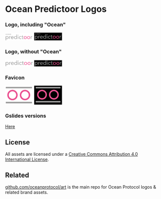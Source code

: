 # Ocean Predictoor Logos

### Logo, including "Ocean"

<img src="logo-ocean-predictoor-white-bk.png" width="90" />

<img src="logo-ocean-predictoor-black-bk.png" width="90" />

### Logo, without "Ocean"

<img src="logo-predictoor-white-bk.png" width="90" />

<img src="logo-predictoor-black-bk.png" width="90" />

### Favicon

<img src="favicon-predictoor-white-bk.png" width="90" />

<img src="favicon-predictoor-black-bk.png" width="90" />

### Gslides versions

[Here](https://docs.google.com/presentation/d/18D5b16p9re0g-IyZ5h0Db3Qb9zcLcmJGg4NwalN2h3g/edit#slide=id.g20f5357f625_0_1666)

## License

All assets are licensed under a [Creative Commons Attribution 4.0 International License](http://creativecommons.org/licenses/by/4.0/).

## Related

[github.com/oceanprotocol/art](https://github.com/oceanprotocol/art) is the main repo for Ocean Protocol logos & related brand assets.